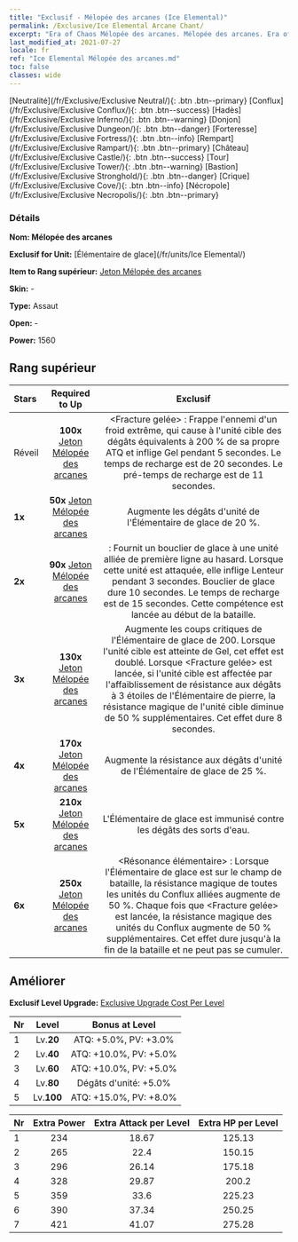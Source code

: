 ```yaml
---
title: "Exclusif - Mélopée des arcanes (Ice Elemental)"
permalink: /Exclusive/Ice Elemental Arcane Chant/
excerpt: "Era of Chaos Mélopée des arcanes. Mélopée des arcanes. Era of Chaos Exclusif Mélopée des arcanes. Élémentaire de glace Exclusif."
last_modified_at: 2021-07-27
locale: fr
ref: "Ice Elemental Mélopée des arcanes.md"
toc: false
classes: wide
---
```

 [Neutralité](/fr/Exclusive/Exclusive Neutral/){: .btn .btn--primary} [Conflux](/fr/Exclusive/Exclusive Conflux/){: .btn .btn--success} [Hadès](/fr/Exclusive/Exclusive Inferno/){: .btn .btn--warning} [Donjon](/fr/Exclusive/Exclusive Dungeon/){: .btn .btn--danger} [Forteresse](/fr/Exclusive/Exclusive Fortress/){: .btn .btn--info} [Rempart](/fr/Exclusive/Exclusive Rampart/){: .btn .btn--primary} [Château](/fr/Exclusive/Exclusive Castle/){: .btn .btn--success} [Tour](/fr/Exclusive/Exclusive Tower/){: .btn .btn--warning} [Bastion](/fr/Exclusive/Exclusive Stronghold/){: .btn .btn--danger} [Crique](/fr/Exclusive/Exclusive Cove/){: .btn .btn--info} [Nécropole](/fr/Exclusive/Exclusive Necropolis/){: .btn .btn--primary} 

### Détails
 **Nom: Mélopée des arcanes** 

 **Exclusif for Unit:** [Élémentaire de glace](/fr/units/Ice Elemental/) 

 **Item to Rang supérieur:** [Jeton Mélopée des arcanes](/ItemsFR/con_915/)

 **Skin:** -

 **Type:** Assaut

 **Open:** -

 **Power:** 1560

## Rang supérieur

  |     Stars    |  Required to Up | Exclusif |
  |:-------------|:---------------:|:---------------:|
  |  Réveil  | **100x** [Jeton Mélopée des arcanes](/ItemsFR/con_915/) | <Fracture gelée> : Frappe l'ennemi d'un froid extrême, qui cause à l'unité cible des dégâts équivalents à 200 % de sa propre ATQ et inflige Gel pendant 5 secondes. Le temps de recharge est de 20 secondes. Le pré-temps de recharge est de 11 secondes. |
  | **1x** <i class="fas fa-star"/> | **50x** [Jeton Mélopée des arcanes](/ItemsFR/con_915/) | Augmente les dégâts d'unité de l'Élémentaire de glace de 20 %. |
  | **2x** <i class="fas fa-star"/> | **90x** [Jeton Mélopée des arcanes](/ItemsFR/con_915/) | <Bouclier de glace> : Fournit un bouclier de glace à une unité alliée de première ligne au hasard. Lorsque cette unité est attaquée, elle inflige Lenteur pendant 3 secondes. Bouclier de glace dure 10 secondes. Le temps de recharge est de 15 secondes. Cette compétence est lancée au début de la bataille. |
  | **3x** <i class="fas fa-star"/> | **130x** [Jeton Mélopée des arcanes](/ItemsFR/con_915/) | Augmente les coups critiques de l'Élémentaire de glace de 200. Lorsque l'unité cible est atteinte de Gel, cet effet est doublé. Lorsque <Fracture gelée> est lancée, si l'unité cible est affectée par l'affaiblissement de résistance aux dégâts à 3 étoiles de l'Élémentaire de pierre, la résistance magique de l'unité cible diminue de 50 % supplémentaires. Cet effet dure 8 secondes. |
  | **4x** <i class="fas fa-star"/> | **170x** [Jeton Mélopée des arcanes](/ItemsFR/con_915/) | Augmente la résistance aux dégâts d'unité de l'Élémentaire de glace de 25 %. |
  | **5x** <i class="fas fa-star"/> | **210x** [Jeton Mélopée des arcanes](/ItemsFR/con_915/) | L'Élémentaire de glace est immunisé contre les dégâts des sorts d'eau. |
  | **6x** <i class="fas fa-star"/> | **250x** [Jeton Mélopée des arcanes](/ItemsFR/con_915/) | <Résonance élémentaire> : Lorsque l'Élémentaire de glace est sur le champ de bataille, la résistance magique de toutes les unités du Conflux alliées augmente de 50 %. Chaque fois que <Fracture gelée> est lancée, la résistance magique des unités du Conflux augmente de 50 % supplémentaires. Cet effet dure jusqu'à la fin de la bataille et ne peut pas se cumuler. |


## Améliorer
 **Exclusif Level Upgrade:** [Exclusive Upgrade Cost Per Level](/Exclusive/ExclusiveUpgradeCostPerLevel/)

  |  Nr  |   Level  | Bonus at Level |
  |:-----|:--------:|:--------------:|
  | 1 | Lv.**20** | ATQ: +5.0%, PV: +3.0% |
  | 2 | Lv.**40** | ATQ: +10.0%, PV: +5.0% |
  | 3 | Lv.**60** | ATQ: +10.0%, PV: +5.0% |
  | 4 | Lv.**80** | Dégâts d'unité: +5.0% |
  | 5 | Lv.**100** | ATQ: +15.0%, PV: +8.0% |


  |  Nr  |  Extra Power | Extra Attack per Level | Extra HP per Level |
  |:-----|:--------:|:--------:|:--------:|
  | 1 | 234 | 18.67 | 125.13 |
  | 2 | 265 | 22.4 | 150.15 |
  | 3 | 296 | 26.14 | 175.18 |
  | 4 | 328 | 29.87 | 200.2 |
  | 5 | 359 | 33.6 | 225.23 |
  | 6 | 390 | 37.34 | 250.25 |
  | 7 | 421 | 41.07 | 275.28 |


